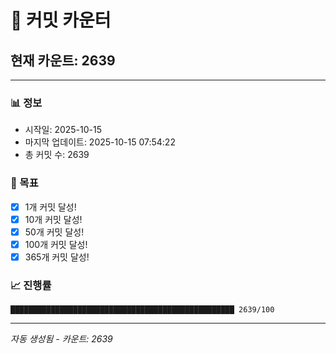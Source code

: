# 🔢 커밋 카운터

## 현재 카운트: 2639

---

### 📊 정보
- 시작일: 2025-10-15
- 마지막 업데이트: 2025-10-15 07:54:22
- 총 커밋 수: 2639

### 🎯 목표
- [x] 1개 커밋 달성!
- [x] 10개 커밋 달성!
- [x] 50개 커밋 달성!
- [x] 100개 커밋 달성!
- [x] 365개 커밋 달성!

### 📈 진행률
```
██████████████████████████████████████████████████ 2639/100
```

---
*자동 생성됨 - 카운트: 2639*
